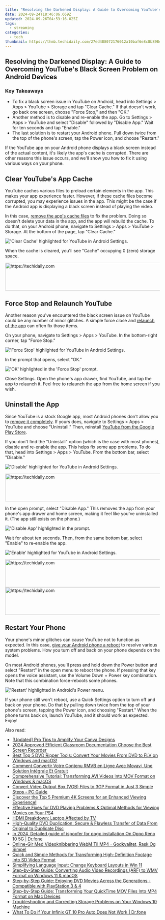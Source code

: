 ```yaml
---
title: "Resolving the Darkened Display: A Guide to Overcoming YouTube's Black Screen Problem on Android Devices"
date: 2024-09-24T18:46:06.669Z
updated: 2024-09-26T04:53:16.025Z
tags:
  - streaming
categories:
  - tech
thumbnail: https://thmb.techidaily.com/27ed488072176012a10baf6e8c8b898cb859756da493550354750054c99fba0b.jpg
---
```


## Resolving the Darkened Display: A Guide to Overcoming YouTube's Black Screen Problem on Android Devices

### Key Takeaways

* To fix a black screen issue in YouTube on Android, head into Settings > Apps > YouTube > Storage and tap "Clear Cache." If that doesn't work, go back one screen, choose "Force Stop," and then "OK."
* Another method is to disable and re-enable the app. Go to Settings > Apps > YouTube and select "Disable" followed by "Disable App." Wait for ten seconds and tap "Enable."
* The last solution is to restart your Android phone. Pull down twice from the top of the phone's screen, tap the Power icon, and choose "Restart."

 If the YouTube app on your Android phone displays a black screen instead of the actual content, it's likely the app's cache is corrupted. There are other reasons this issue occurs, and we'll show you how to fix it using various ways on your phone.

##  Clear YouTube's App Cache

 YouTube caches various files to preload certain elements in the app. This makes your app experience faster. However, if these cache files become corrupted, you may experience issues in the app. This might be the case if the Android app is displaying a black screen instead of playing the video.

 In this case, [remove the app's cache files](https://digital-screen-recording.techidaily.com/new-inexpensive-pc-monitoring-software-for-2024/) to fix the problem. Doing so doesn't delete your data in the app, and the app will rebuild the cache. To do that, on your Android phone, navigate to Settings > Apps > YouTube > Storage. At the bottom of the page, tap "Clear Cache."

!['Clear Cache' highlighted for YouTube in Android Settings.](https://static1.howtogeekimages.com/wordpress/wp-content/uploads/2024/01/1-remove-youtube-cache-android.jpg) 

 When the cache is cleared, you'll see "Cache" occupying 0 (zero) storage space.

<!-- affiliate ads begin -->
<a href="https://dhgate.sjv.io/c/5597632/1186864/12108" target="_top" id="1186864">
  <img src="//a.impactradius-go.com/display-ad/12108-1186864" border="0" alt="https://techidaily.com" width="728" height="90"/>
</a>
<img height="0" width="0" src="https://dhgate.sjv.io/i/5597632/1186864/12108" style="position:absolute;visibility:hidden;" border="0" />
<!-- affiliate ads end -->

##  Force Stop and Relaunch YouTube

 Another reason you've encountered the black screen issue on YouTube could be any number of minor glitches. A simple force close and [relaunch of the app](https://tech-savvy.techidaily.com/optimizing-productivity-4-strategies-with-chatgpt/) can often fix those items.

 On your phone, navigate to Settings > Apps > YouTube. In the bottom-right corner, tap "Force Stop."

!['Force Stop' highlighted for YouTube in Android Settings.](https://static1.howtogeekimages.com/wordpress/wp-content/uploads/2024/01/2-force-stop-youtube-android.jpg) 

 In the prompt that opens, select "OK."

!['OK' highlighted in the 'Force Stop' prompt.](https://static1.howtogeekimages.com/wordpress/wp-content/uploads/2024/01/3-force-stop-prompt.jpg) 

 Close Settings. Open the phone's app drawer, find YouTube, and tap the app to relaunch it. Feel free to relaunch the app from the home screen if you wish.

##  Uninstall the App

 Since YouTube is a stock Google app, most Android phones don't allow you to [remove it completely](https://howto.techidaily.com/9-solutions-to-fix-honor-x50-gt-system-crash-issue-drfone-by-drfone-fix-android-problems-fix-android-problems/). If yours does, navigate to Settings > Apps > YouTube and choose "Uninstall." Then, reinstall [YouTube from the Google Play Store](https://www.anrdoezrs.net/links/3607085/type/dlg/sid/UUhtgUeUpU2001677/https://play.google.com/store/apps/details?id=com.google.android.youtube).

 If you don't find the "Uninstall" option (which is the case with most phones), disable and re-enable the app. This helps fix some app problems. To do that, head into Settings > Apps > YouTube. From the bottom bar, select "Disable."

!['Disable' highlighted for YouTube in Android Settings.](https://static1.howtogeekimages.com/wordpress/wp-content/uploads/2024/01/4-disable-youtube-android.jpg) 

<!-- affiliate ads begin -->
<a href="https://unicoeye.pxf.io/c/5597632/2134248/18498" target="_top" id="2134248">
  <img src="//a.impactradius-go.com/display-ad/18498-2134248" border="0" alt="https://techidaily.com" width="728" height="90"/>
</a>
<img height="0" width="0" src="https://unicoeye.pxf.io/i/5597632/2134248/18498" style="position:absolute;visibility:hidden;" border="0" />
<!-- affiliate ads end -->

 In the open prompt, select "Disable App." This removes the app from your phone's app drawer and home screen, making it feel like you've uninstalled it. (The app still exists on the phone.)

!['Disable App' highlighted in the prompt.](https://static1.howtogeekimages.com/wordpress/wp-content/uploads/2024/01/5-disable-app-prompt.jpg) 

 Wait for about ten seconds. Then, from the same bottom bar, select "Enable" to re-enable the app.

!['Enable' highlighted for YouTube in Android Settings.](https://static1.howtogeekimages.com/wordpress/wp-content/uploads/2024/01/6-enable-youtube-android.jpg) 

<!-- affiliate ads begin -->
<a href="https://appsumo.8odi.net/c/5597632/2118320/7443" target="_top" id="2118320">
  <img src="//a.impactradius-go.com/display-ad/7443-2118320" border="0" alt="https://techidaily.com" width="728" height="90"/>
</a>
<img height="0" width="0" src="https://appsumo.8odi.net/i/5597632/2118320/7443" style="position:absolute;visibility:hidden;" border="0" />
<!-- affiliate ads end -->

<!-- affiliate ads begin -->
<a href="https://aligracehair.sjv.io/c/5597632/1896560/19272" target="_top" id="1896560">
  <img src="//a.impactradius-go.com/display-ad/19272-1896560" border="0" alt="https://techidaily.com" width="728" height="90"/>
</a>
<img height="0" width="0" src="https://aligracehair.sjv.io/i/5597632/1896560/19272" style="position:absolute;visibility:hidden;" border="0" />
<!-- affiliate ads end -->

##  Restart Your Phone

 Your phone's minor glitches can cause YouTube not to function as expected. In this case, [give your Android phone a reboot](https://location-fake.techidaily.com/3utools-virtual-location-not-working-on-apple-iphone-8-fix-now-drfone-by-drfone-virtual-ios/) to resolve various system problems. How you turn off and back on your phone depends on the model.

 On most Android phones, you'll press and hold down the Power button and select "Restart" in the open menu to reboot the phone. If pressing that key opens the voice assistant, use the Volume Down + Power key combination. Note that this combination force-reboots some phones.

!['Restart' highlighted in Android's Power menu.](https://static1.howtogeekimages.com/wordpress/wp-content/uploads/2024/01/7-restart-android-phone.jpg) 

 If your phone still won't reboot, use a Quick Settings option to turn off and back on your phone. Do that by pulling down twice from the top of your phone's screen, tapping the Power icon, and choosing "Restart." When the phone turns back on, launch YouTube, and it should work as expected. Enjoy!

<ins class="adsbygoogle"
     style="display:block"
     data-ad-format="autorelaxed"
     data-ad-client="ca-pub-7571918770474297"
     data-ad-slot="1223367746"></ins>

<ins class="adsbygoogle"
     style="display:block"
     data-ad-client="ca-pub-7571918770474297"
     data-ad-slot="8358498916"
     data-ad-format="auto"
     data-full-width-responsive="true"></ins>

<span class="atpl-alsoreadstyle">Also read:</span>
<div><ul>
<li><a href="https://extra-skills.techidaily.com/updated-pro-tips-to-amplify-your-canva-designs/"><u>[Updated] Pro Tips to Amplify Your Canva Designs</u></a></li>
<li><a href="https://screen-mirroring-recording.techidaily.com/2024-approved-efficient-classroom-documentation-choose-the-best-screen-recorder/"><u>2024 Approved Efficient Classroom Documentation Choose the Best Screen Recorder</u></a></li>
<li><a href="https://media-tips.techidaily.com/1723620223417-best-top-5-dvd-ripper-tools-convert-your-movies-from-dvd-to-flv-on-windows-and-macos/"><u>Best Top 5 DVD Ripper Tools: Convert Your Movies From DVD to FLV on Windows and macOS!</u></a></li>
<li><a href="https://discover-guides.techidaily.com/comment-convertir-votre-contenu-rmvb-en-ligne-avec-movavi-une-solution-integrale-et-gratuit/"><u>Comment Convertir Votre Contenu RMVB en Ligne Avec Movavi, Une Solution Intégrale Et Gratuit</u></a></li>
<li><a href="https://media-tips.techidaily.com/comprehensive-tutorial-transforming-avi-videos-into-mov-format-on-windows-and-macos/"><u>Comprehensive Tutorial: Transforming AVI Videos Into MOV Format on Windows & macOS</u></a></li>
<li><a href="https://media-tips.techidaily.com/convert-video-output-box-vob-files-to-3gp-format-in-just-3-simple-steps-pc-guide/"><u>Convert Video Output Box (VOB) Files to 3GP Format in Just 3 Simple Steps - PC Guide</u></a></li>
<li><a href="https://media-tips.techidaily.com/discover-the-top-5-premium-4k-screens-for-an-enhanced-viewing-experience/"><u>Discover the Top 5 Premium 4K Screens for an Enhanced Viewing Experience!</u></a></li>
<li><a href="https://media-tips.techidaily.com/effective-fixes-for-dvd-playing-problems-and-optimal-methods-for-viewing-movies-on-your-ps4/"><u>Effective Fixes for DVD Playing Problems & Optimal Methods for Viewing Movies on Your PS4</u></a></li>
<li><a href="https://network-issues.techidaily.com/hdmi-breakdown-laptop-affected-by-tv/"><u>HDMI Breakdown: Laptop Affected by TV</u></a></li>
<li><a href="https://vp-tips.techidaily.com/high-quality-dvd-duplication-secure-and-flawless-transfer-of-data-from-original-to-duplicate-disc/"><u>High-Quality DVD Duplication: Secure & Flawless Transfer of Data From Original to Duplicate Disc</u></a></li>
<li><a href="https://android-pokemon-go.techidaily.com/in-2024-detailed-guide-of-ispoofer-for-pogo-installation-on-oppo-reno-10-5g-drfone-by-drfone-virtual-android/"><u>In 2024, Detailed guide of ispoofer for pogo installation On Oppo Reno 10 5G | Dr.fone</u></a></li>
<li><a href="https://discover-dash.techidaily.com/online-gir-med-videoknibbering-webm-til-mp4-godkvalitet-rask-og-simpel/"><u>Online-Gir Med Videoknibbering WebM Til MP4 - Godkvalitet, Rask Og Simpel</u></a></li>
<li><a href="https://media-tips.techidaily.com/quick-and-simple-methods-for-transforming-high-definition-footage-into-sd-video-format/"><u>Quick and Simple Methods for Transforming High-Definition Footage Into SD Video Format</u></a></li>
<li><a href="https://windows11.techidaily.com/simplifying-language-input-change-keyboard-layouts-in-win-11/"><u>Simplifying Language Input: Change Keyboard Layouts in Win 11</u></a></li>
<li><a href="https://media-tips.techidaily.com/step-by-step-guide-converting-audio-video-recordings-arf-to-wmv-format-on-windows-11-and-macos/"><u>Step-by-Step Guide: Converting Audio Video Recordings (ARF) to WMV Format on Windows 11 & macOS</u></a></li>
<li><a href="https://media-tips.techidaily.com/step-by-step-guide-enjoying-dvd-movies-across-the-generations-compatible-with-playstation-3-and-4/"><u>Step-by-Step Guide: Enjoying DVD Movies Across the Generations - Compatible with PlayStation 3 & 4</u></a></li>
<li><a href="https://media-tips.techidaily.com/step-by-step-guide-transforming-your-quicktime-mov-files-into-mp4-format-on-mac-devices/"><u>Step-by-Step Guide: Transforming Your QuickTime MOV Files Into MP4 Format on Mac Devices</u></a></li>
<li><a href="https://tech-revival.techidaily.com/troubleshooting-and-correcting-storage-problems-on-your-windows-10-machine/"><u>Troubleshooting and Correcting Storage Problems on Your Windows 10 Machine</u></a></li>
<li><a href="https://howto.techidaily.com/what-to-do-if-your-infinix-gt-10-pro-auto-does-not-work-drfone-by-drfone-fix-android-problems-fix-android-problems/"><u>What To Do if Your Infinix GT 10 Pro Auto Does Not Work | Dr.fone</u></a></li>
</ul></div>

